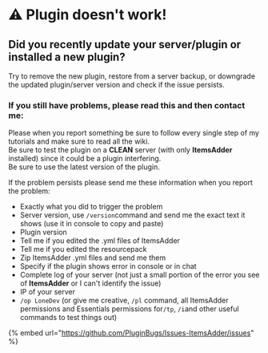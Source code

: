# ⚠ Plugin doesn't work!

## Did you recently update your server/plugin or installed a new plugin?

Try to remove the new plugin, restore from a server backup, or downgrade the updated plugin/server version and check if the issue persists.

### **If you still have problems, please read this and then contact me:** <a href="#if-you-still-have-problems-please-read-this-and-then-contact-me" id="if-you-still-have-problems-please-read-this-and-then-contact-me"></a>

Please when you report something be sure to follow every single step of my tutorials and make sure to read all the wiki. \
Be sure to test the plugin on a **CLEAN** server (with only **ItemsAdder** installed) since it could be a plugin interfering. \
Be sure to use the latest version of the plugin.&#x20;

If the problem persists please send me these information when you report the problem:

* Exactly what you did to trigger the problem
* Server version, use `/version`command and send me the exact text it shows (use it in console to copy and paste)
* Plugin version
* Tell me if you edited the .yml files of ItemsAdder
* Tell me if you edited the resourcepack
* Zip ItemsAdder .yml files and send me them
* Specify if the plugin shows error in console or in chat
* Complete log of your server (not just a small portion of the error you see of **ItemsAdder** or I can't identify the issue)
* IP of your server
* `/op LoneDev` (or give me creative, `/pl` command, all ItemsAdder permissions and Essentials permissions for`/tp`, `/i`and other useful commands to test things out)

{% embed url="https://github.com/PluginBugs/Issues-ItemsAdder/issues" %}

